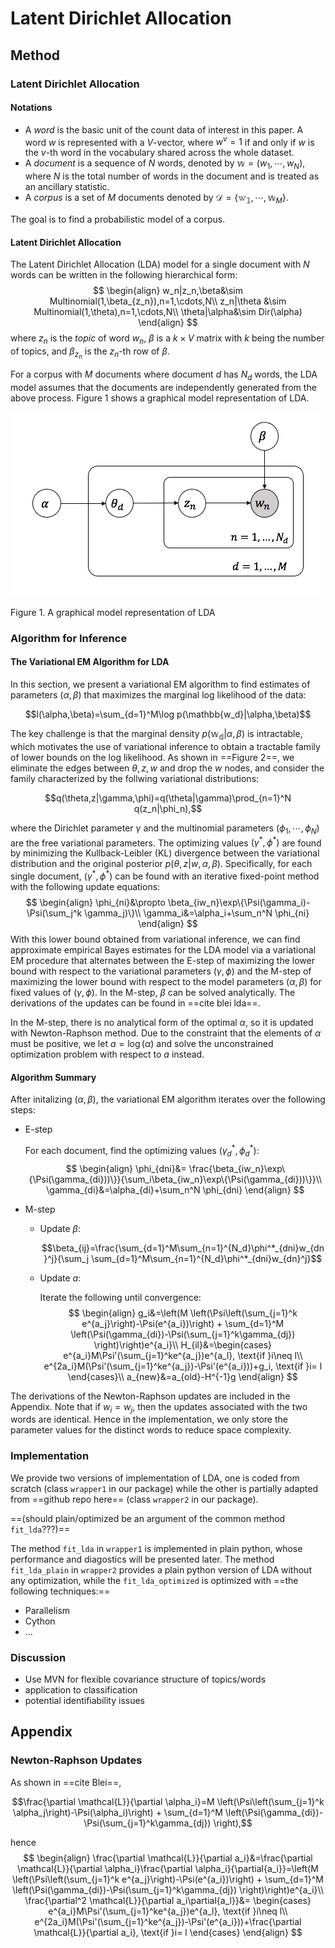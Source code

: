 # Latent Dirichlet Allocation



## Method

### Latent Dirichlet Allocation

#### Notations

- A *word* is the basic unit of the count data of interest in this paper. A word $w$ is represented with a $V$-vector, where $w^{v}=1$ if and only if $w$ is the $v$-th word in the vocabulary shared across the whole dataset.
- A *document* is a sequence of $N$ words, denoted by $\mathbb{w}=(w_1,\cdots,w_N)$, where $N$ is the total number of words in the document and is treated as an ancillary statistic. 
-  A *corpus* is a set of $M$ documents denoted by $\mathcal{D}=\{\mathbb{w_1},\cdots,\mathbb{w}_M\}$.

The goal is to find a probabilistic model of a corpus. 

#### Latent Dirichlet Allocation

The Latent Dirichlet Allocation (LDA) model for a single document with $N$ words can be written in the following hierarchical form:
$$
\begin{align}
w_n|z_n,\beta&\sim Multinomial(1,\beta_{z_n}),n=1,\cdots,N\\
z_n|\theta &\sim Multinomial(1,\theta),n=1,\cdots,N\\
\theta|\alpha&\sim Dir(\alpha)
\end{align}
$$
where $z_n$ is the *topic* of word $w_n$, $\beta$ is a $k\times V$ matrix with $k$ being the number of topics, and $\beta_{z_n}$ is the $z_n$-th row of $\beta$. 

For a corpus with $M$ documents where document $d$ has $N_d$ words, the LDA model assumes that the documents are independently generated from the above process. Figure 1 shows a graphical model representation of LDA. 

![image-20210420170137277](./figures/fig1.png)

Figure 1. A graphical model representation of LDA

### Algorithm for Inference

#### The Variational EM Algorithm for LDA

In this section, we present a variational EM algorithm to find estimates of parameters $(\alpha,\beta)$ that maximizes the marginal log likelihood of the data:

$$l(\alpha,\beta)=\sum_{d=1}^M\log p(\mathbb{w_d}|\alpha,\beta)$$

The key challenge is that the marginal density $p(\mathbb{w_d}|\alpha,\beta)$ is intractable, which motivates the use of variational inference to obtain a tractable family of lower bounds on the log likelihood. As shown in ==Figure 2==, we eliminate the edges between $\theta,z,w$ and drop the $w$ nodes, and consider the family characterized by the follwing variational distributions:

$$q(\theta,z|\gamma,\phi)=q(\theta|\gamma)\prod_{n=1}^N q(z_n|\phi_n),$$

where the Dirichlet parameter $\gamma$ and the multinomial parameters $(\phi_1,\cdots,\phi_N)$ are the free variational parameters. The optimizing values $(\gamma^*,\phi^*)$ are found by minimizing the Kullback-Leibler (KL) divergence between the variational distribution and the original posterior $p(\theta,z|w,\alpha,\beta)$. Specifically, for each single document, $(\gamma^*,\phi^*)$ can be found with an iterative fixed-point method with the following update equations:
$$
\begin{align}
\phi_{ni}&\propto \beta_{iw_n}\exp\{\Psi(\gamma_i)-\Psi(\sum_j^k \gamma_j)\}\\
\gamma_i&=\alpha_i+\sum_n^N \phi_{ni}
\end{align}
$$
With this lower bound obtained from variational inference, we can find approximate empirical Bayes estimates for the LDA model via a variational EM procedure that alternates between the E-step of maximizing the lower bound with respect to the variational parameters $(\gamma,\phi)$ and the M-step of maximizing the lower bound with respect to the model parameters $(\alpha,\beta)$ for fixed values of $(\gamma,\phi)$. In the M-step, $\beta$ can be solved analytically. The derivations of the updates can be found in ==cite blei lda==.

In the M-step, there is no analytical form of the optimal $\alpha$, so it is updated with Newton-Raphson method. Due to the constraint that the elements of $\alpha$ must be positive, we let $a=\log(\alpha)$ and solve the unconstrained optimization problem with respect to $a$ instead.  

#### Algorithm Summary

After initalizing $(\alpha,\beta)$, the variational EM algorithm iterates over the following steps:

- E-step

  For each document, find the optimizing values $(\gamma^*_d,\phi^*_d)$:
  $$
  \begin{align}
  \phi_{dni}&= \frac{\beta_{iw_n}\exp\{\Psi(\gamma_{di}))\}}{\sum_i\beta_{iw_n}\exp\{\Psi(\gamma_{di}))\}}\\
  \gamma_{di}&=\alpha_{di}+\sum_n^N \phi_{dni}
  \end{align}
  $$

- M-step

  - Update $\beta$:

    $$\beta_{ij}=\frac{\sum_{d=1}^M\sum_{n=1}^{N_d}\phi^*_{dni}w_{dn}^j}{\sum_j \sum_{d=1}^M\sum_{n=1}^{N_d}\phi^*_{dni}w_{dn}^j}$$

  - Update $a$:

    Iterate the following until convergence:
    $$
    \begin{align}
    g_i&=\left(M \left(\Psi\left(\sum_{j=1}^k e^{a_j}\right)-\Psi(e^{a_i})\right) + \sum_{d=1}^M \left(\Psi(\gamma_{di})-\Psi(\sum_{j=1}^k\gamma_{dj}) \right)\right)e^{a_i}\\
    H_{il}&=\begin{cases}
    e^{a_i}M\Psi'(\sum_{j=1}^ke^{a_j})e^{a_l}, \text{if }i\neq l\\
    e^{2a_i}M(\Psi'(\sum_{j=1}^ke^{a_j})-\Psi'(e^{a_i}))+g_i, \text{if }i= l
    \end{cases}\\
    a_{new}&=a_{old}-H^{-1}g
    \end{align}
    $$

The derivations of the Newton-Raphson updates are included in the Appendix. Note that if $w_i=w_j$, then the updates associated with the two words are identical. Hence in the implementation, we only store the parameter values for the distinct words to reduce space complexity. 

### Implementation

We provide two versions of implementation of LDA, one is coded from scratch (class `wrapper1` in our package) while the other is partially adapted from ==github repo here== (class `wrapper2` in our package). 

==(should plain/optimized be an argument of the common method `fit_lda`???)==

The method `fit_lda` in `wrapper1` is implemented in plain python, whose performance and diagostics will be presented later. The method `fit_lda_plain` in `wrapper2` provides a plain python version of LDA without any optimization, while the `fit_lda_optimized` is optimized with ==the following techniques:==

- Parallelism
- Cython
- ...



### Discussion

- Use MVN for flexible covariance structure of topics/words
- application to classification
- potential identifiability issues



## Appendix

### Newton-Raphson Updates

As shown in ==cite Blei==, 

$$\frac{\partial \mathcal{L}}{\partial \alpha_i}=M \left(\Psi\left(\sum_{j=1}^k \alpha_j\right)-\Psi(\alpha_i)\right) + \sum_{d=1}^M \left(\Psi(\gamma_{di})-\Psi(\sum_{j=1}^k\gamma_{dj}) \right),$$

hence 
$$
\begin{align}
\frac{\partial \mathcal{L}}{\partial a_i}&=\frac{\partial \mathcal{L}}{\partial \alpha_i}\frac{\partial \alpha_i}{\partial{a_i}}=\left(M \left(\Psi\left(\sum_{j=1}^k e^{a_j}\right)-\Psi(e^{a_i})\right) + \sum_{d=1}^M \left(\Psi(\gamma_{di})-\Psi(\sum_{j=1}^k\gamma_{dj}) \right)\right)e^{a_i}\\
\frac{\partial^2 \mathcal{L}}{\partial a_i\partial{a_l}}&=
\begin{cases}
e^{a_i}M\Psi'(\sum_{j=1}^ke^{a_j})e^{a_l}, \text{if }i\neq l\\
e^{2a_i}M(\Psi'(\sum_{j=1}^ke^{a_j})-\Psi'(e^{a_i}))+\frac{\partial \mathcal{L}}{\partial a_i}, \text{if }i= l
\end{cases}
\end{align}
$$
